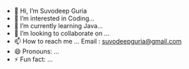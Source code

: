 - 👋 Hi, I’m Suvodeep Guria
- 👀 I’m interested in Coding...
- 🌱 I’m currently learning Java...
- 💞️ I’m looking to collaborate on ...
- 📫 How to reach me ... Email : suvodeepguria@gmail.com
- 😄 Pronouns: ...
- ⚡ Fun fact: ...

<!---
SuvodeepGuria/SuvodeepGuria is a ✨ special ✨ repository because its `README.md` (this file) appears on your GitHub profile.
You can click the Preview link to take a look at your changes.
--->
